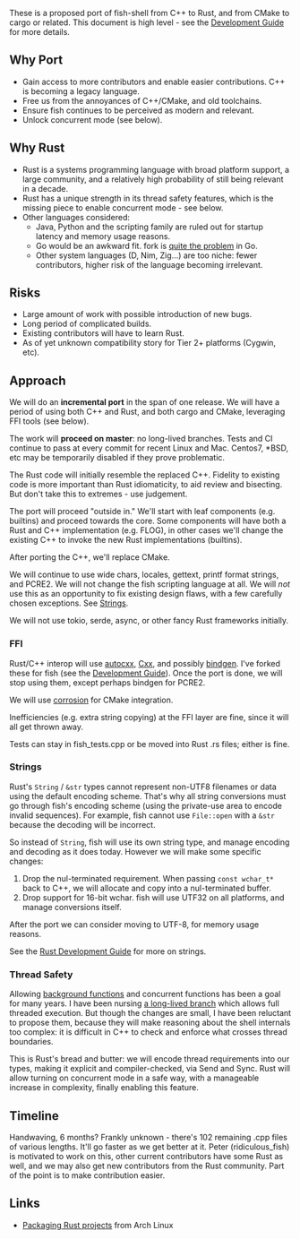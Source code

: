 These is a proposed port of fish-shell from C++ to Rust, and from CMake to cargo or related. This document is high level - see the [Development Guide][] for more details.

## Why Port

- Gain access to more contributors and enable easier contributions. C++ is becoming a legacy language.
- Free us from the annoyances of C++/CMake, and old toolchains.
- Ensure fish continues to be perceived as modern and relevant.
- Unlock concurrent mode (see below).

## Why Rust

- Rust is a systems programming language with broad platform support, a large community, and a relatively high probability of still being relevant in a decade.
- Rust has a unique strength in its thread safety features, which is the missing piece to enable concurrent mode - see below.
- Other languages considered:
  - Java, Python and the scripting family are ruled out for startup latency and memory usage reasons.
  - Go would be an awkward fit. fork is [quite the problem](https://stackoverflow.com/questions/28370646/how-do-i-fork-a-go-process/28371586#28371586) in Go.
  - Other system languages (D, Nim, Zig...) are too niche: fewer contributors, higher risk of the language becoming irrelevant.

## Risks

- Large amount of work with possible introduction of new bugs.
- Long period of complicated builds.
- Existing contributors will have to learn Rust.
- As of yet unknown compatibility story for Tier 2+ platforms (Cygwin, etc).

## Approach

We will do an **incremental port** in the span of one release. We will have a period of using both C++ and Rust, and both cargo and CMake, leveraging FFI tools (see below).

The work will **proceed on master**: no long-lived branches. Tests and CI continue to pass at every commit for recent Linux and Mac. Centos7, \*BSD, etc may be temporarily disabled if they prove problematic.

The Rust code will initially resemble the replaced C++. Fidelity to existing code is more important than Rust idiomaticity, to aid review and bisecting. But don't take this to extremes - use judgement.

The port will proceed "outside in." We'll start with leaf components (e.g. builtins) and proceed towards the core. Some components will have both a Rust and C++ implementation (e.g. FLOG), in other cases we'll change the existing C++ to invoke the new Rust implementations (builtins).

After porting the C++, we'll replace CMake.

We will continue to use wide chars, locales, gettext, printf format strings, and PCRE2. We will not change the fish scripting language at all. We will _not_ use this as an opportunity to fix existing design flaws, with a few carefully chosen exceptions. See [Strings](#strings).

We will not use tokio, serde, async, or other fancy Rust frameworks initially.

### FFI

Rust/C++ interop will use [autocxx](https://github.com/google/autocxx), [Cxx](https://cxx.rs), and possibly [bindgen](https://rust-lang.github.io/rust-bindgen/). I've forked these for fish (see the [Development Guide][]). Once the port is done, we will stop using them, except perhaps bindgen for PCRE2.

We will use [corrosion](https://github.com/corrosion-rs/corrosion) for CMake integration.

Inefficiencies (e.g. extra string copying) at the FFI layer are fine, since it will all get thrown away.

Tests can stay in fish_tests.cpp or be moved into Rust .rs files; either is fine.

### Strings

Rust's `String` / `&str` types cannot represent non-UTF8 filenames or data using the default encoding scheme. That's why all string conversions must go through fish's encoding scheme (using the private-use area to encode invalid sequences). For example, fish cannot use `File::open` with a `&str` because the decoding will be incorrect.

So instead of `String`, fish will use its own string type, and manage encoding and decoding as it does today. However we will make some specific changes:

1. Drop the nul-terminated requirement. When passing `const wchar_t*` back to C++, we will allocate and copy into a nul-terminated buffer.
2. Drop support for 16-bit wchar. fish will use UTF32 on all platforms, and manage conversions itself.

After the port we can consider moving to UTF-8, for memory usage reasons.

See the [Rust Development Guide][Development Guide] for more on strings.

### Thread Safety

Allowing [background functions](https://github.com/fish-shell/fish-shell/issues/238) and concurrent functions has been a goal for many years. I have been nursing [a long-lived branch](https://github.com/ridiculousfish/fish-shell/tree/concurrent_even_simpler) which allows full threaded execution. But though the changes are small, I have been reluctant to propose them, because they will make reasoning about the shell internals too complex: it is difficult in C++ to check and enforce what crosses thread boundaries.

This is Rust's bread and butter: we will encode thread requirements into our types, making it explicit and compiler-checked, via Send and Sync. Rust will allow turning on concurrent mode in a safe way, with a manageable increase in complexity, finally enabling this feature.

## Timeline

Handwaving, 6 months? Frankly unknown - there's 102 remaining .cpp files of various lengths. It'll go faster as we get better at it. Peter (ridiculous_fish) is motivated to work on this, other current contributors have some Rust as well, and we may also get new contributors from the Rust community. Part of the point is to make contribution easier.

## Links

- [Packaging Rust projects](https://wiki.archlinux.org/title/Rust_package_guidelines) from Arch Linux

[Development Guide]: rust-devel.md
